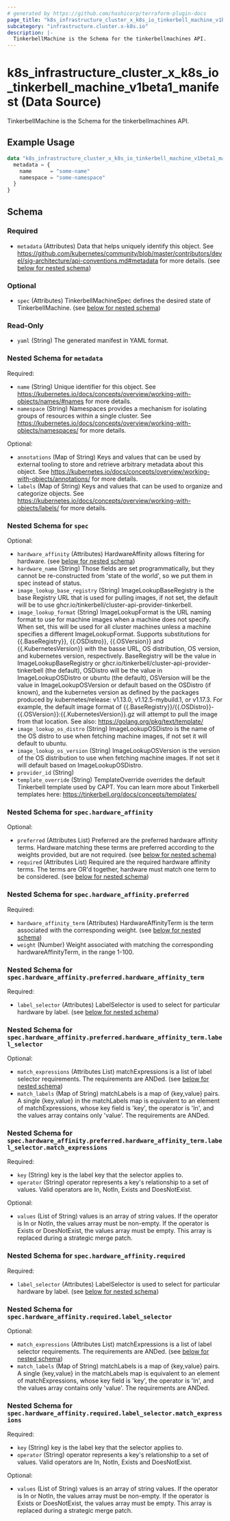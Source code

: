 ```yaml
---
# generated by https://github.com/hashicorp/terraform-plugin-docs
page_title: "k8s_infrastructure_cluster_x_k8s_io_tinkerbell_machine_v1beta1_manifest Data Source - terraform-provider-k8s"
subcategory: "infrastructure.cluster.x-k8s.io"
description: |-
  TinkerbellMachine is the Schema for the tinkerbellmachines API.
---
```


# k8s_infrastructure_cluster_x_k8s_io_tinkerbell_machine_v1beta1_manifest (Data Source)

TinkerbellMachine is the Schema for the tinkerbellmachines API.

## Example Usage

```terraform
data "k8s_infrastructure_cluster_x_k8s_io_tinkerbell_machine_v1beta1_manifest" "example" {
  metadata = {
    name      = "some-name"
    namespace = "some-namespace"
  }
}
```

<!-- schema generated by tfplugindocs -->
## Schema

### Required

- `metadata` (Attributes) Data that helps uniquely identify this object. See https://github.com/kubernetes/community/blob/master/contributors/devel/sig-architecture/api-conventions.md#metadata for more details. (see [below for nested schema](#nestedatt--metadata))

### Optional

- `spec` (Attributes) TinkerbellMachineSpec defines the desired state of TinkerbellMachine. (see [below for nested schema](#nestedatt--spec))

### Read-Only

- `yaml` (String) The generated manifest in YAML format.

<a id="nestedatt--metadata"></a>
### Nested Schema for `metadata`

Required:

- `name` (String) Unique identifier for this object. See https://kubernetes.io/docs/concepts/overview/working-with-objects/names/#names for more details.
- `namespace` (String) Namespaces provides a mechanism for isolating groups of resources within a single cluster. See https://kubernetes.io/docs/concepts/overview/working-with-objects/namespaces/ for more details.

Optional:

- `annotations` (Map of String) Keys and values that can be used by external tooling to store and retrieve arbitrary metadata about this object. See https://kubernetes.io/docs/concepts/overview/working-with-objects/annotations/ for more details.
- `labels` (Map of String) Keys and values that can be used to organize and categorize objects. See https://kubernetes.io/docs/concepts/overview/working-with-objects/labels/ for more details.


<a id="nestedatt--spec"></a>
### Nested Schema for `spec`

Optional:

- `hardware_affinity` (Attributes) HardwareAffinity allows filtering for hardware. (see [below for nested schema](#nestedatt--spec--hardware_affinity))
- `hardware_name` (String) Those fields are set programmatically, but they cannot be re-constructed from 'state of the world', so we put them in spec instead of status.
- `image_lookup_base_registry` (String) ImageLookupBaseRegistry is the base Registry URL that is used for pulling images, if not set, the default will be to use ghcr.io/tinkerbell/cluster-api-provider-tinkerbell.
- `image_lookup_format` (String) ImageLookupFormat is the URL naming format to use for machine images when a machine does not specify. When set, this will be used for all cluster machines unless a machine specifies a different ImageLookupFormat. Supports substitutions for {{.BaseRegistry}}, {{.OSDistro}}, {{.OSVersion}} and {{.KubernetesVersion}} with the basse URL, OS distribution, OS version, and kubernetes version, respectively. BaseRegistry will be the value in ImageLookupBaseRegistry or ghcr.io/tinkerbell/cluster-api-provider-tinkerbell (the default), OSDistro will be the value in ImageLookupOSDistro or ubuntu (the default), OSVersion will be the value in ImageLookupOSVersion or default based on the OSDistro (if known), and the kubernetes version as defined by the packages produced by kubernetes/release: v1.13.0, v1.12.5-mybuild.1, or v1.17.3. For example, the default image format of {{.BaseRegistry}}/{{.OSDistro}}-{{.OSVersion}}:{{.KubernetesVersion}}.gz will attempt to pull the image from that location. See also: https://golang.org/pkg/text/template/
- `image_lookup_os_distro` (String) ImageLookupOSDistro is the name of the OS distro to use when fetching machine images, if not set it will default to ubuntu.
- `image_lookup_os_version` (String) ImageLookupOSVersion is the version of the OS distribution to use when fetching machine images. If not set it will default based on ImageLookupOSDistro.
- `provider_id` (String)
- `template_override` (String) TemplateOverride overrides the default Tinkerbell template used by CAPT. You can learn more about Tinkerbell templates here: https://tinkerbell.org/docs/concepts/templates/

<a id="nestedatt--spec--hardware_affinity"></a>
### Nested Schema for `spec.hardware_affinity`

Optional:

- `preferred` (Attributes List) Preferred are the preferred hardware affinity terms. Hardware matching these terms are preferred according to the weights provided, but are not required. (see [below for nested schema](#nestedatt--spec--hardware_affinity--preferred))
- `required` (Attributes List) Required are the required hardware affinity terms. The terms are OR'd together, hardware must match one term to be considered. (see [below for nested schema](#nestedatt--spec--hardware_affinity--required))

<a id="nestedatt--spec--hardware_affinity--preferred"></a>
### Nested Schema for `spec.hardware_affinity.preferred`

Required:

- `hardware_affinity_term` (Attributes) HardwareAffinityTerm is the term associated with the corresponding weight. (see [below for nested schema](#nestedatt--spec--hardware_affinity--preferred--hardware_affinity_term))
- `weight` (Number) Weight associated with matching the corresponding hardwareAffinityTerm, in the range 1-100.

<a id="nestedatt--spec--hardware_affinity--preferred--hardware_affinity_term"></a>
### Nested Schema for `spec.hardware_affinity.preferred.hardware_affinity_term`

Required:

- `label_selector` (Attributes) LabelSelector is used to select for particular hardware by label. (see [below for nested schema](#nestedatt--spec--hardware_affinity--preferred--hardware_affinity_term--label_selector))

<a id="nestedatt--spec--hardware_affinity--preferred--hardware_affinity_term--label_selector"></a>
### Nested Schema for `spec.hardware_affinity.preferred.hardware_affinity_term.label_selector`

Optional:

- `match_expressions` (Attributes List) matchExpressions is a list of label selector requirements. The requirements are ANDed. (see [below for nested schema](#nestedatt--spec--hardware_affinity--preferred--hardware_affinity_term--label_selector--match_expressions))
- `match_labels` (Map of String) matchLabels is a map of {key,value} pairs. A single {key,value} in the matchLabels map is equivalent to an element of matchExpressions, whose key field is 'key', the operator is 'In', and the values array contains only 'value'. The requirements are ANDed.

<a id="nestedatt--spec--hardware_affinity--preferred--hardware_affinity_term--label_selector--match_expressions"></a>
### Nested Schema for `spec.hardware_affinity.preferred.hardware_affinity_term.label_selector.match_expressions`

Required:

- `key` (String) key is the label key that the selector applies to.
- `operator` (String) operator represents a key's relationship to a set of values. Valid operators are In, NotIn, Exists and DoesNotExist.

Optional:

- `values` (List of String) values is an array of string values. If the operator is In or NotIn, the values array must be non-empty. If the operator is Exists or DoesNotExist, the values array must be empty. This array is replaced during a strategic merge patch.





<a id="nestedatt--spec--hardware_affinity--required"></a>
### Nested Schema for `spec.hardware_affinity.required`

Required:

- `label_selector` (Attributes) LabelSelector is used to select for particular hardware by label. (see [below for nested schema](#nestedatt--spec--hardware_affinity--required--label_selector))

<a id="nestedatt--spec--hardware_affinity--required--label_selector"></a>
### Nested Schema for `spec.hardware_affinity.required.label_selector`

Optional:

- `match_expressions` (Attributes List) matchExpressions is a list of label selector requirements. The requirements are ANDed. (see [below for nested schema](#nestedatt--spec--hardware_affinity--required--label_selector--match_expressions))
- `match_labels` (Map of String) matchLabels is a map of {key,value} pairs. A single {key,value} in the matchLabels map is equivalent to an element of matchExpressions, whose key field is 'key', the operator is 'In', and the values array contains only 'value'. The requirements are ANDed.

<a id="nestedatt--spec--hardware_affinity--required--label_selector--match_expressions"></a>
### Nested Schema for `spec.hardware_affinity.required.label_selector.match_expressions`

Required:

- `key` (String) key is the label key that the selector applies to.
- `operator` (String) operator represents a key's relationship to a set of values. Valid operators are In, NotIn, Exists and DoesNotExist.

Optional:

- `values` (List of String) values is an array of string values. If the operator is In or NotIn, the values array must be non-empty. If the operator is Exists or DoesNotExist, the values array must be empty. This array is replaced during a strategic merge patch.
